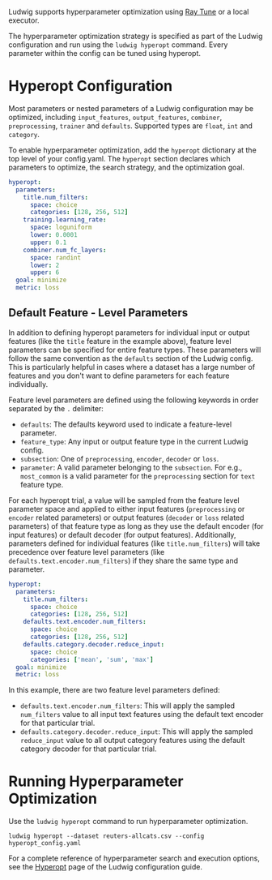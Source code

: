 Ludwig supports hyperparameter optimization using [Ray Tune](https://docs.ray.io/en/latest/tune/index.html) or a local
executor.

The hyperparameter optimization strategy is specified as part of the Ludwig configuration and run using
the `ludwig hyperopt` command. Every parameter within the config can be tuned using hyperopt.

# Hyperopt Configuration

Most parameters or nested parameters of a Ludwig configuration may be optimized, including `input_features`,
`output_features`, `combiner`, `preprocessing`, `trainer` and `defaults`.  Supported types are `float`, `int` and `category`.

To enable hyperparameter optimization, add the `hyperopt` dictionary at the top level of your config.yaml. The
`hyperopt` section declares which parameters to optimize, the search strategy, and the optimization goal.

```yaml title="config.yaml"
hyperopt:
  parameters:
    title.num_filters:
      space: choice
      categories: [128, 256, 512]
    training.learning_rate:
      space: loguniform
      lower: 0.0001
      upper: 0.1
    combiner.num_fc_layers:
      space: randint
      lower: 2
      upper: 6
  goal: minimize
  metric: loss
```

## Default Feature - Level Parameters

In addition to defining hyperopt parameters for individual input or output features (like the `title` feature
in the example above), feature level parameters can be specified for entire feature types. These parameters will
follow the same convention as the `defaults` section of the Ludwig config. This is particularly helpful in cases
where a dataset has a large number of features and you don't want to define parameters for each feature individually.

Feature level parameters are defined using the following keywords in order separated by the `.` delimiter:

- `defaults`: The defaults keyword used to indicate a feature-level parameter.
- `feature_type`: Any input or output feature type in the current Ludwig config.
- `subsection`: One of `preprocessing`, `encoder`, `decoder` or `loss`.
- `parameter`: A valid parameter belonging to the `subsection`. For e.g., `most_common` is a valid parameter for the 
`preprocessing` section for `text` feature type.

For each hyperopt trial, a value will be sampled from the feature level parameter space and applied to either input features
(`preprocessing` or `encoder` related parameters) or output features (`decoder` or `loss` related parameters) of that feature type 
as long as they use the default encoder (for input features) or default decoder (for output features). Additionally, parameters 
defined for individual features (like `title.num_filters`) will take precedence over feature level parameters 
(like `defaults.text.encoder.num_filters`) if they share the same type and parameter.

```yaml title="config.yaml"
hyperopt:
  parameters:
    title.num_filters:
      space: choice
      categories: [128, 256, 512]
    defaults.text.encoder.num_filters:
      space: choice
      categories: [128, 256, 512]
    defaults.category.decoder.reduce_input:
      space: choice
      categories: ['mean', 'sum', 'max']
  goal: minimize
  metric: loss
```

In this example, there are two feature level parameters defined:

- `defaults.text.encoder.num_filters`: This will apply the sampled `num_filters` value to all input text features
using the default text encoder for that particular trial. 
- `defaults.category.decoder.reduce_input`: This will apply the sampled `reduce_input` value to all output category
features using the default category decoder for that particular trial.

# Running Hyperparameter Optimization

Use the `ludwig hyperopt` command to run hyperparameter optimization.

```
ludwig hyperopt --dataset reuters-allcats.csv --config hyperopt_config.yaml
```

For a complete reference of hyperparameter search and execution options, see the
[Hyperopt](../configuration/hyperparameter_optimization.md) page of the Ludwig configuration guide.
